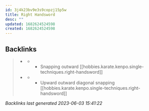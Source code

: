 ```yaml
---
id: 3j4k23bv9e3s9copzj15p5w
title: Right Handsword
desc: ""
updated: 1682624524598
created: 1682624524598
---
```


## Backlinks

> - [](..\techniques\hobbies.karate.kenpo.techniques.twin-kimono.md)
>   - - Snapping outward [[hobbies.karate.kenpo.single-techniques.right-handsword]]
> - [](..\techniques\lone-kimono.md)
>   - - Upward outward diagonal snapping [[hobbies.karate.kenpo.single-techniques.right-handsword]]

_Backlinks last generated 2023-06-03 15:41:22_



